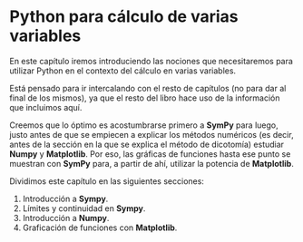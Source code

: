 # Python para cálculo de varias variables

En este capítulo iremos introduciendo las nociones que necesitaremos para utilizar Python en el contexto del cálculo en varias variables.

Está pensado para ir intercalando con el resto de capítulos (no para dar al final de los mismos), ya que el resto del libro hace uso de la información que incluimos aquí.

Creemos que lo óptimo es acostumbrarse primero a **SymPy** para luego, justo antes de que se empiecen a explicar los métodos numéricos (es decir, antes de la sección en la que se explica el método de dicotomía) estudiar **Numpy** y **Matplotlib**. Por eso, las gráficas de funciones hasta ese punto se muestran con **SymPy** para, a partir de ahí, utilizar la potencia de **Matplotlib**.

Dividimos este capítulo en las siguientes secciones:

1. Introducción a **Sympy**.
2. Límites y continuidad en **Sympy**.
3. Introducción a **Numpy**.
4. Graficación de funciones con **Matplotlib**.
